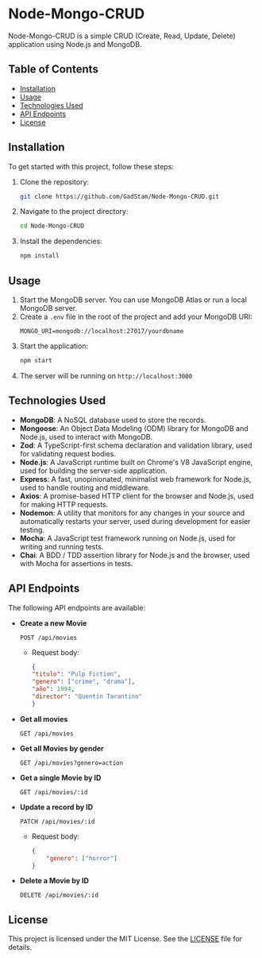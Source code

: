# Node-Mongo-CRUD

Node-Mongo-CRUD is a simple CRUD (Create, Read, Update, Delete) application using Node.js and MongoDB.

## Table of Contents

- [Installation](#installation)
- [Usage](#usage)
- [Technologies Used](#technologies-used)
- [API Endpoints](#api-endpoints)
- [License](#license)

## Installation

To get started with this project, follow these steps:

1. Clone the repository:
    ```bash
    git clone https://github.com/GadStam/Node-Mongo-CRUD.git
    ```
2. Navigate to the project directory:
    ```bash
    cd Node-Mongo-CRUD
    ```
3. Install the dependencies:
    ```bash
    npm install
    ```

## Usage

1. Start the MongoDB server. You can use MongoDB Atlas or run a local MongoDB server.
2. Create a `.env` file in the root of the project and add your MongoDB URI:
    ```env
    MONGO_URI=mongodb://localhost:27017/yourdbname
    ```
3. Start the application:
    ```bash
    npm start
    ```
4. The server will be running on `http://localhost:3000`

## Technologies Used

- **MongoDB**: A NoSQL database used to store the records.
- **Mongoose**: An Object Data Modeling (ODM) library for MongoDB and Node.js, used to interact with MongoDB.
- **Zod**: A TypeScript-first schema declaration and validation library, used for validating request bodies.
- **Node.js**: A JavaScript runtime built on Chrome's V8 JavaScript engine, used for building the server-side application.
- **Express**: A fast, unopinionated, minimalist web framework for Node.js, used to handle routing and middleware.
- **Axios**: A promise-based HTTP client for the browser and Node.js, used for making HTTP requests.
- **Nodemon**: A utility that monitors for any changes in your source and automatically restarts your server, used during development for easier testing.
- **Mocha**: A JavaScript test framework running on Node.js, used for writing and running tests.
- **Chai**: A BDD / TDD assertion library for Node.js and the browser, used with Mocha for assertions in tests.

## API Endpoints

The following API endpoints are available:

- **Create a new Movie**
    ```http
    POST /api/movies
    ```
    - Request body:
        ```json
        {
      "titulo": "Pulp Fiction",
      "genero": ["crime", "drama"],
      "año": 1994,
      "director": "Quentin Tarantino"
        }
        ```

- **Get all movies**
    ```http
    GET /api/movies
    ```
- **Get all Movies by gender**
    ```http
    GET /api/movies?genero=action
    ```

- **Get a single Movie by ID**
    ```http
    GET /api/movies/:id
    ```

- **Update a record by ID**
    ```http
    PATCH /api/movies/:id
    ```
    - Request body:
        ```json
        {
            "genero": ["horror"]
        }
        ```

- **Delete a Movie by ID**
    ```http
    DELETE /api/movies/:id
    ```

## License

This project is licensed under the MIT License. See the [LICENSE](LICENSE) file for details.
